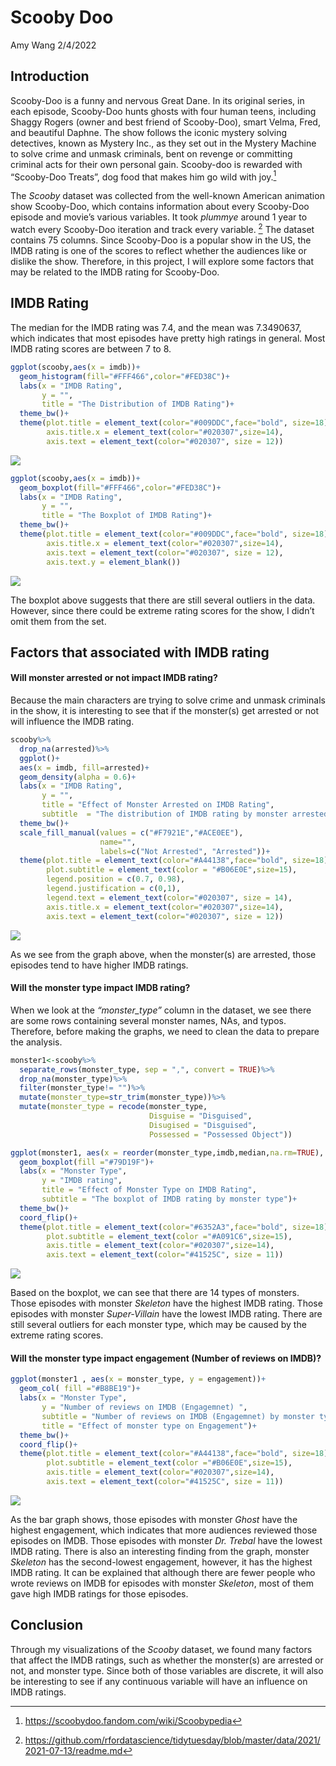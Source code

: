 Scooby Doo
================
Amy Wang
2/4/2022

## Introduction

Scooby-Doo is a funny and nervous Great Dane. In its original series, in
each episode, Scooby-Doo hunts ghosts with four human teens, including
Shaggy Rogers (owner and best friend of Scooby-Doo), smart Velma, Fred,
and beautiful Daphne. The show follows the iconic mystery solving
detectives, known as Mystery Inc., as they set out in the Mystery
Machine to solve crime and unmask criminals, bent on revenge or
committing criminal acts for their own personal gain. Scooby-doo is
rewarded with “Scooby-Doo Treats”, dog food that makes him go wild with
joy.[^1]

The *Scooby* dataset was collected from the well-known American
animation show Scooby-Doo, which contains information about every
Scooby-Doo episode and movie’s various variables. It took *plummye*
around 1 year to watch every Scooby-Doo iteration and track every
variable. [^2] The dataset contains 75 columns. Since Scooby-Doo is a
popular show in the US, the IMDB rating is one of the scores to reflect
whether the audiences like or dislike the show. Therefore, in this
project, I will explore some factors that may be related to the IMDB
rating for Scooby-Doo.

## IMDB Rating

The median for the IMDB rating was 7.4, and the mean was 7.3490637,
which indicates that most episodes have pretty high ratings in general.
Most IMDB rating scores are between 7 to 8.

``` r
ggplot(scooby,aes(x = imdb))+
  geom_histogram(fill="#FFF466",color="#FED38C")+
  labs(x = "IMDB Rating",
       y = "",
       title = "The Distribution of IMDB Rating")+ 
  theme_bw()+
  theme(plot.title = element_text(color="#009DDC",face="bold", size=18),
        axis.title.x = element_text(color="#020307",size=14),  
        axis.text = element_text(color="#020307", size = 12))
```

![](Wang-Project-1_files/figure-gfm/IMDB%20Histogram-1.png)<!-- -->

``` r
ggplot(scooby,aes(x = imdb))+
  geom_boxplot(fill="#FFF466",color="#FED38C")+
  labs(x = "IMDB Rating",
       y = "",
       title = "The Boxplot of IMDB Rating")+ 
  theme_bw()+
  theme(plot.title = element_text(color="#009DDC",face="bold", size=18),
        axis.title.x = element_text(color="#020307",size=14),  
        axis.text = element_text(color="#020307", size = 12),
        axis.text.y = element_blank())
```

![](Wang-Project-1_files/figure-gfm/unnamed-chunk-1-1.png)<!-- -->

The boxplot above suggests that there are still several outliers in the
data. However, since there could be extreme rating scores for the show,
I didn’t omit them from the set.

## Factors that associated with IMDB rating

#### Will monster arrested or not impact IMDB rating?

Because the main characters are trying to solve crime and unmask
criminals in the show, it is interesting to see that if the monster(s)
get arrested or not will influence the IMDB rating.

``` r
scooby%>%
  drop_na(arrested)%>%
  ggplot()+
  aes(x = imdb, fill=arrested)+
  geom_density(alpha = 0.6)+   
  labs(x = "IMDB Rating",
       y = "",
       title = "Effect of Monster Arrested on IMDB Rating",
       subtitle  = "The distribution of IMDB rating by monster arrested")+ 
  theme_bw()+
  scale_fill_manual(values = c("#F7921E","#ACE0EE"),
                    name="",
                    labels=c("Not Arrested", "Arrested"))+
  theme(plot.title = element_text(color="#A44138",face="bold", size=18),
        plot.subtitle = element_text(color = "#B06E0E",size=15),
        legend.position = c(0.7, 0.98),
        legend.justification = c(0,1),
        legend.text = element_text(color="#020307", size = 14),
        axis.title.x = element_text(color="#020307",size=14),  
        axis.text = element_text(color="#020307", size = 12))
```

![](Wang-Project-1_files/figure-gfm/unnamed-chunk-2-1.png)<!-- -->

As we see from the graph above, when the monster(s) are arrested, those
episodes tend to have higher IMDB ratings.

#### Will the monster type impact IMDB rating?

When we look at the *“monster_type”* column in the dataset, we see there
are some rows containing several monster names, NAs, and typos.
Therefore, before making the graphs, we need to clean the data to
prepare the analysis.

``` r
monster1<-scooby%>%
  separate_rows(monster_type, sep = ",", convert = TRUE)%>%
  drop_na(monster_type)%>%
  filter(monster_type!= "")%>%
  mutate(monster_type=str_trim(monster_type))%>%
  mutate(monster_type = recode(monster_type,
                               Disguise = "Disguised",
                               Disugised = "Disguised", 
                               Possessed = "Possessed Object"))
```

``` r
ggplot(monster1, aes(x = reorder(monster_type,imdb,median,na.rm=TRUE), y = imdb))+
  geom_boxplot(fill ="#79D19F")+
  labs(x = "Monster Type",
       y = "IMDB rating",
       title = "Effect of Monster Type on IMDB Rating",
       subtitle = "The boxplot of IMDB rating by monster type")+
  theme_bw()+
  coord_flip()+
  theme(plot.title = element_text(color="#6352A3",face="bold", size=18),
        plot.subtitle = element_text(color ="#A091C6",size=15),
        axis.title = element_text(color="#020307",size=14),  
        axis.text = element_text(color="#41525C", size = 11))
```

![](Wang-Project-1_files/figure-gfm/unnamed-chunk-4-1.png)<!-- -->

Based on the boxplot, we can see that there are 14 types of monsters.
Those episodes with monster *Skeleton* have the highest IMDB rating.
Those episodes with monster *Super-Villain* have the lowest IMDB rating.
There are still several outliers for each monster type, which may be
caused by the extreme rating scores.

#### Will the monster type impact engagement (Number of reviews on IMDB)?

``` r
ggplot(monster1 , aes(x = monster_type, y = engagement))+
  geom_col( fill ="#B8BE19")+
  labs(x = "Monster Type",
       y = "Number of reviews on IMDB (Engagemnet) ",
       subtitle = "Number of reviews on IMDB (Engagemnet) by monster type",
       title = "Effect of monster type on Engagement")+  
  theme_bw()+ 
  coord_flip()+
  theme(plot.title = element_text(color="#A44138",face="bold", size=18),
        plot.subtitle = element_text(color ="#B06E0E",size=15),
        axis.title = element_text(color="#020307",size=14),  
        axis.text = element_text(color="#41525C", size = 11))
```

![](Wang-Project-1_files/figure-gfm/unnamed-chunk-5-1.png)<!-- -->

As the bar graph shows, those episodes with monster *Ghost* have the
highest engagement, which indicates that more audiences reviewed those
episodes on IMDB. Those episodes with monster *Dr. Trebal* have the
lowest IMDB rating. There is also an interesting finding from the graph,
monster *Skeleton* has the second-lowest engagement, however, it has the
highest IMDB rating. It can be explained that although there are fewer
people who wrote reviews on IMDB for episodes with monster *Skeleton*,
most of them gave high IMDB ratings for those episodes.

## Conclusion

Through my visualizations of the *Scooby* dataset, we found many factors
that affect the IMDB ratings, such as whether the monster(s) are
arrested or not, and monster type. Since both of those variables are
discrete, it will also be interesting to see if any continuous variable
will have an influence on IMDB ratings.

[^1]: <https://scoobydoo.fandom.com/wiki/Scoobypedia>

[^2]: <https://github.com/rfordatascience/tidytuesday/blob/master/data/2021/2021-07-13/readme.md>
